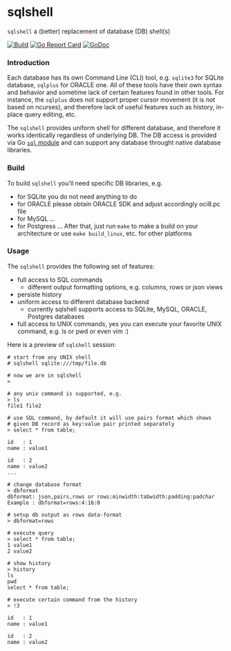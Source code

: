 # sqlshell
`sqlshell` a (better) replacement of database (DB) shell(s)

[![Build](https://github.com/vkuznet/sqlshell/actions/workflows/build.yml/badge.svg)](https://github.com/vkuznet/sqlshell/actions/workflows/build.yml)
[![Go Report Card](https://goreportcard.com/badge/github.com/vkuznet/sqlshell)](https://goreportcard.com/report/github.com/dmwm/dbs2go)
[![GoDoc](https://godoc.org/github.com/vkuznet/sqlshell?status.svg)](https://godoc.org/github.com/dmwm/dbs2go)

### Introduction
Each database has its own Command Line (CLI) tool, e.g. `sqlite3` for SQLite
database, `sqlplus` for ORACLE one. All of these tools have
their own syntax and behavior and sometime lack of certain features
found in other tools. For instance, the `sqlplus` does not support
proper cursor movement (it is not based on ncurses), and therefore lack of
useful features such as history, in-place query editing, etc.

The `sqlshell` provides uniform shell for different database, and therefore
it works identically regardless of underlying DB. The DB access is provided
via Go [`sql` module](http://go-database-sql.org/) and can support any
database throught native database libraries.

### Build
To build `sqlshell` you'll need specific DB libraries, e.g.
- for SQLite you do not need anything to do
- for ORACLE please obtain ORACLE SDK and adjust accordingly oci8.pc file
- for MySQL ...
- for Postgress ...
After that, just run `make` to make a build on your architecture
or use `make build_linux`, etc. for other platforms

### Usage
The `sqlshell` provides the following set of features:
- full access to SQL commands
  - different output formatting options, e.g. columns, rows or json views
- persiste history
- uniform access to different database backend
  - currently sqlshell supports access to SQLite, MySQL, ORACLE, Postgres
    databases
- full access to UNIX commands, yes you can execute your favorite UNIX
command, e.g. ls or pwd or even vim :)

Here is a preview of `sqlshell` session:

```
# start from any UNIX shell
# sqlshell sqlite:///tmp/file.db

# now we are in sqlshell
>

# any unix command is supported, e.g.
> ls
file1 file2

# use SQL command, by default it will use pairs format which shows
# given DB record as key:value pair printed separately
> select * from table;

id   : 1
name : value1

id   : 2
name : value2
...

# change database format
> dbformat
dbformat: json,pairs,rows or rows:minwidth:tabwidth:padding:padchar
Example : dbformat=rows:4:16:0

# setup db output as rows data-format
> dbformat=rows

# execute query
> select * from table;
1 value1
2 value2

# show history
> history
ls
pwd
select * from table;

# execute certain command from the history
> !3

id   : 1
name : value1

id   : 2
name : value2

```
